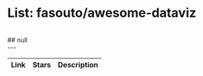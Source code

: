 # List: fasouto/awesome-dataviz 
<br>
## null
<br>---<br>

| Link  | Stars   | Description
| ------------- | ------------- | ------------- |
